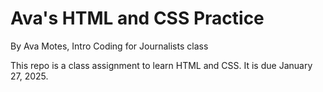 # Ava's HTML and CSS Practice

By Ava Motes, Intro Coding for Journalists class

This repo is a class assignment to learn HTML and CSS. It is due January 27, 2025.
